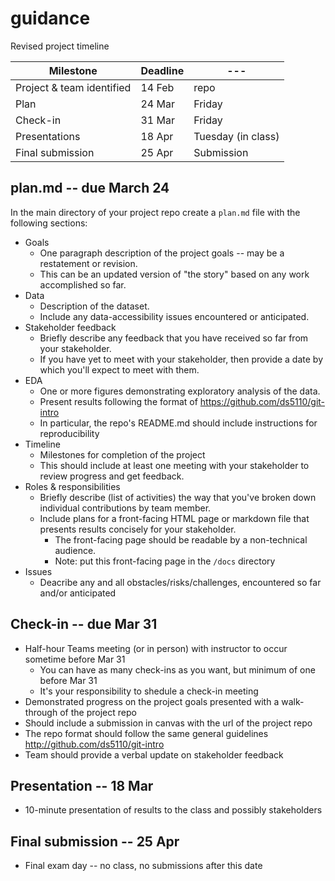 
# guidance

Revised project timeline

| Milestone                 | Deadline | --- |
| ---                       | ---      | --- 
| Project & team identified | 14 Feb   | repo |
| Plan                      | 24 Mar   | Friday |
| Check-in                  | 31 Mar   | Friday |
| Presentations             | 18 Apr   | Tuesday (in class) |
| Final submission          | 25 Apr   | Submission |

## plan.md -- due March 24

In the main directory of your project repo create a `plan.md` file with the following sections:

* Goals
  * One paragraph description of the project goals -- may be a restatement or revision.
  * This can be an updated version of "the story" based on any work accomplished so far.
* Data
  * Description of the dataset.
  * Include any data-accessibility issues encountered or anticipated.
* Stakeholder feedback 
  * Briefly describe any feedback that you have received so far from your stakeholder.
  * If you have yet to meet with your stakeholder, then provide a date by which you'll expect to meet with them.
* EDA
  * One or more figures demonstrating exploratory analysis of the data.
  * Present results following the format of https://github.com/ds5110/git-intro
  * In particular, the repo's README.md should include instructions for reproducibility
* Timeline
  * Milestones for completion of the project
  * This should include at least one meeting with your stakeholder to review progress and get feedback.
* Roles & responsibilities
  * Briefly describe (list of activities) the way that you've broken down individual contributions by team member.
  * Include plans for a front-facing HTML page or markdown file that presents results concisely for your stakeholder.
    * The front-facing page should be readable by a non-technical audience.
    * Note: put this front-facing page in the `/docs` directory
* Issues
  * Deacribe any and all obstacles/risks/challenges, encountered so far and/or anticipated

## Check-in -- due Mar 31

* Half-hour Teams meeting (or in person) with instructor to occur sometime before Mar 31
  * You can have as many check-ins as you want, but minimum of one before Mar 31
  * It's your responsibility to shedule a check-in meeting
* Demonstrated progress on the project goals presented with a walk-through of the project repo
* Should include a submission in canvas with the url of the project repo
* The repo format should follow the same general guidelines http://github.com/ds5110/git-intro
* Team should provide a verbal update on stakeholder feedback

## Presentation -- 18 Mar

* 10-minute presentation of results to the class and possibly stakeholders

## Final submission -- 25 Apr

* Final exam day -- no class, no submissions after this date

